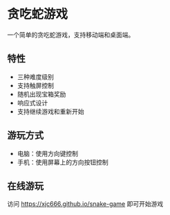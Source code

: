 # 贪吃蛇游戏

一个简单的贪吃蛇游戏，支持移动端和桌面端。

## 特性

- 三种难度级别
- 支持触屏控制
- 随机出现宝箱奖励
- 响应式设计
- 支持继续游戏和重新开始

## 游玩方式

- 电脑：使用方向键控制
- 手机：使用屏幕上的方向按钮控制

## 在线游玩

访问 https://xjc666.github.io/snake-game 即可开始游戏
